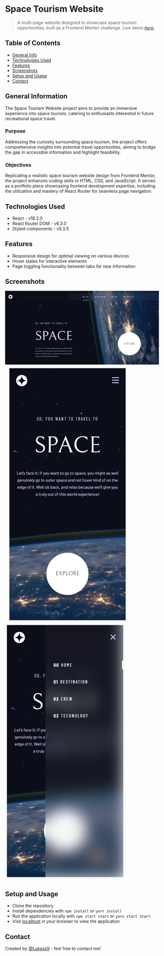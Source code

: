# Space Tourism Website

> A multi-page website designed to showcase space tourism opportunities, built as a Frontend Mentor challenge.
> Live demo [_here_](https://lukass9.github.io/space-tourism/).

## Table of Contents

- [General Info](#general-information)
- [Technologies Used](#technologies-used)
- [Features](#features)
- [Screenshots](#screenshots)
- [Setup and Usage](#setup-and-usage)
- [Contact](#contact)

## General Information

The Space Tourism Website project aims to provide an immersive experience into space tourism, catering to enthusiasts interested in future recreational space travel.

### Purpose

Addressing the curiosity surrounding space tourism, the project offers comprehensive insights into potential travel opportunities, aiming to bridge the gap in accessible information and highlight feasibility.

### Objectives

Replicating a realistic space tourism website design from Frontend Mentor, the project enhances coding skills in HTML, CSS, and JavaScript. It serves as a portfolio piece showcasing frontend development expertise, including the utilization and mastery of React Router for seamless page navigation.

## Technologies Used

- React - v18.2.0
- React Router DOM - v6.3.0
- Styled-components - v5.3.5

## Features

- Responsive design for optimal viewing on various devices
- Hover states for interactive elements
- Page toggling functionality between tabs for new information

## Screenshots

![desktop](desktop.png)
![mobile](mobile.png)
![mobile_menu](mobile_menu.png)

## Setup and Usage

- Clone the repository
- Install dependencies with `npm install` or `yarn install`
- Run the application locally with `npm start start` or `yarn start start`
- Visit [localhost](http://localhost:3000) in your browser to view the application

## Contact

Created by [@Lukass9](https://github.com/Lukass9) - feel free to contact me!
